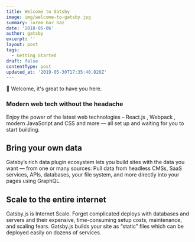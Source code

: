 ```yaml
---
title: Welcome to Gatsby
image: img/welcome-to-gatsby.jpg
summary: lorem bar baz
date: '2018-05-06'
author: gatsby
excerpt: ''
layout: post
tags:
  - Getting Started
draft: false
contentType: post
updated_at: '2019-05-30T17:35:40.820Z'
---
```

👋 Welcome, it's great to have you here.

### Modern web tech without the headache

Enjoy the power of the latest web technologies – React.js , Webpack , modern JavaScript and CSS and more — all set up and waiting for you to start building.

## Bring your own data

Gatsby’s rich data plugin ecosystem lets you build sites with the data you want — from one or many sources: Pull data from headless CMSs, SaaS services, APIs, databases, your file system, and more directly into your pages using GraphQL.

## Scale to the entire internet

Gatsby.js is Internet Scale. Forget complicated deploys with databases and servers and their expensive, time-consuming setup costs, maintenance, and scaling fears. Gatsby.js builds your site as “static” files which can be deployed easily on dozens of services.
